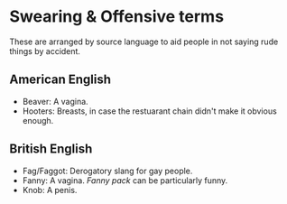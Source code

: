 # Swearing & Offensive terms

These are arranged by source language to aid people in not saying rude things
by accident.

## American English

* Beaver: A vagina.
* Hooters: Breasts, in case the restuarant chain didn't make it obvious enough.

## British English

* Fag/Faggot: Derogatory slang for gay people.
* Fanny: A vagina. *Fanny pack* can be particularly funny.
* Knob: A penis.
